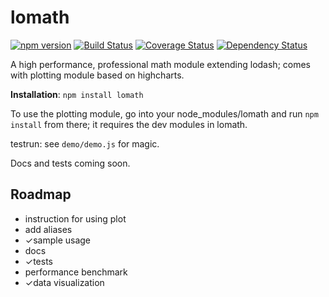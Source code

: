 # lomath
[![npm version](https://badge.fury.io/js/lomath.svg)](http://badge.fury.io/js/lomath) [![Build Status](https://travis-ci.org/kengz/lomath.svg?branch=master)](https://travis-ci.org/kengz/lomath) [![Coverage Status](https://coveralls.io/repos/kengz/lomath/badge.svg?branch=master)](https://coveralls.io/r/kengz/lomath?branch=master) [![Dependency Status](https://gemnasium.com/kengz/lomath.svg)](https://gemnasium.com/kengz/lomath)

A high performance, professional math module extending lodash;  comes with plotting module based on highcharts.

**Installation**: `npm install lomath`

To use the plotting module, go into your node_modules/lomath and run `npm install` from there; it requires the dev modules in lomath.

testrun: see `demo/demo.js` for magic.
<!-- 
```Javascript
var _ = require('lomath');

// use lodash as usual
var v = _.range(10);

// lomath: generalized math functions applicable to multi-array
var vv = _.square(v);

console.log(v);
console.log(vv);

// prints all the functions
// console.log(_.functions(_));


// data visualization: highcharts plotter
// call contructor of highcharts plotter. Note the ()
var hc = _.hc();

// first, enum plots
hc.plot(
    [{
        name: "linear",
        data: v
    }, {
        name: "square",
        data: vv
    }],
    "Title 1"
    )

hc.plot(
    [{
        name: "log",
        data: _.log(_.range(20))
    }],
    "Title 2"
    )

// Magic here! pulls up a browser (default to chrome for better support) with the plotted charts automatically.
hc.render();

``` -->

Docs and tests coming soon.


## Roadmap
- instruction for using plot
- add aliases
- ✓sample usage
- docs
- ✓tests
- performance benchmark
- ✓data visualization
